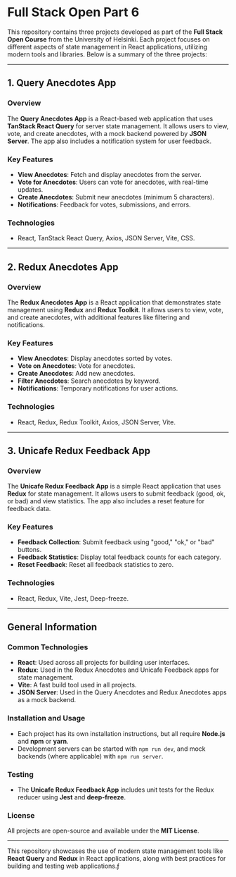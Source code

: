 # Full Stack Open Part 6

This repository contains three projects developed as part of the **Full Stack Open Course** from the University of Helsinki. Each project focuses on different aspects of state management in React applications, utilizing modern tools and libraries. Below is a summary of the three projects:

---

## 1. **Query Anecdotes App**

### Overview

The **Query Anecdotes App** is a React-based web application that uses **TanStack React Query** for server state management. It allows users to view, vote, and create anecdotes, with a mock backend powered by **JSON Server**. The app also includes a notification system for user feedback.

### Key Features

- **View Anecdotes**: Fetch and display anecdotes from the server.
- **Vote for Anecdotes**: Users can vote for anecdotes, with real-time updates.
- **Create Anecdotes**: Submit new anecdotes (minimum 5 characters).
- **Notifications**: Feedback for votes, submissions, and errors.

### Technologies

- React, TanStack React Query, Axios, JSON Server, Vite, CSS.

---

## 2. **Redux Anecdotes App**

### Overview

The **Redux Anecdotes App** is a React application that demonstrates state management using **Redux** and **Redux Toolkit**. It allows users to view, vote, and create anecdotes, with additional features like filtering and notifications.

### Key Features

- **View Anecdotes**: Display anecdotes sorted by votes.
- **Vote on Anecdotes**: Vote for anecdotes.
- **Create Anecdotes**: Add new anecdotes.
- **Filter Anecdotes**: Search anecdotes by keyword.
- **Notifications**: Temporary notifications for user actions.

### Technologies

- React, Redux, Redux Toolkit, Axios, JSON Server, Vite.

---

## 3. **Unicafe Redux Feedback App**

### Overview

The **Unicafe Redux Feedback App** is a simple React application that uses **Redux** for state management. It allows users to submit feedback (good, ok, or bad) and view statistics. The app also includes a reset feature for feedback data.

### Key Features

- **Feedback Collection**: Submit feedback using "good," "ok," or "bad" buttons.
- **Feedback Statistics**: Display total feedback counts for each category.
- **Reset Feedback**: Reset all feedback statistics to zero.

### Technologies

- React, Redux, Vite, Jest, Deep-freeze.

---

## General Information

### Common Technologies

- **React**: Used across all projects for building user interfaces.
- **Redux**: Used in the Redux Anecdotes and Unicafe Feedback apps for state management.
- **Vite**: A fast build tool used in all projects.
- **JSON Server**: Used in the Query Anecdotes and Redux Anecdotes apps as a mock backend.

### Installation and Usage

- Each project has its own installation instructions, but all require **Node.js** and **npm** or **yarn**.
- Development servers can be started with `npm run dev`, and mock backends (where applicable) with `npm run server`.

### Testing

- The **Unicafe Redux Feedback App** includes unit tests for the Redux reducer using **Jest** and **deep-freeze**.

### License

All projects are open-source and available under the **MIT License**.

---

This repository showcases the use of modern state management tools like **React Query** and **Redux** in React applications, along with best practices for building and testing web applications.ƒ
